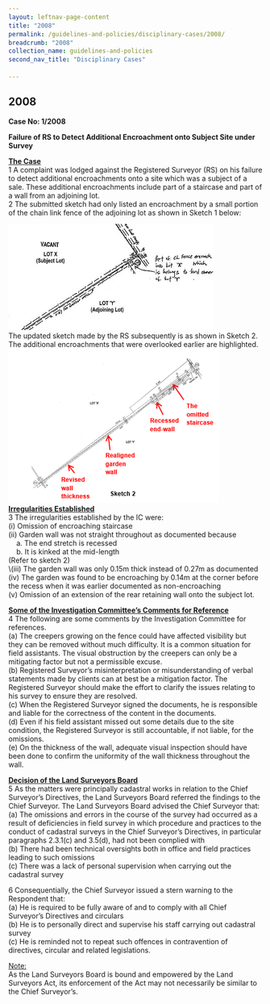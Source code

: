 ```yaml
---
layout: leftnav-page-content
title: "2008"
permalink: /guidelines-and-policies/disciplinary-cases/2008/
breadcrumb: "2008"
collection_name: guidelines-and-policies
second_nav_title: "Disciplinary Cases"

---
```


2008
---

**Case No: 1/2008**

**Failure of RS to Detect Additional Encroachment onto Subject Site under Survey**

<u><b>The Case</b></u><br>
1 A complaint was lodged against the Registered Surveyor (RS) on his failure to detect additional encroachments onto a site which was a subject of a sale. These additional encroachments include part of a staircase and part of a wall from an adjoining lot.<br>
2 The submitted sketch had only listed an encroachment by a small portion of the chain link fence of the adjoining lot as shown in Sketch 1 below:<br>

<div class="image">
  <img src="/images/1540870928838.jpg" alt="Sketch 1" title="Sketch 1">
  </div>
The updated sketch made by the RS subsequently is as shown in Sketch 2. The additional encroachments that were overlooked earlier are highlighted.
<div class="image">
  <img src="/images/1540872053816.png" alt="Sketch 2" title="Sketch 2">
  </div>
<u><b>Irregularities Established</b></u><br>
3 The irregularities established by the IC were:<br>
(i) Omission of encroaching staircase<br>
(ii) Garden wall was not straight throughout as documented because <br>
&nbsp;&nbsp;&nbsp;&nbsp;a. The end stretch is recessed<br>
&nbsp;&nbsp;&nbsp;&nbsp;b. It is kinked at the mid-length<br>
(Refer to sketch 2)<br>
\(iii) The garden wall was only 0.15m thick instead of 0.27m as documented<br>
(iv) The garden was found to be encroaching by 0.14m at the corner before the recess when it was earlier documented as non-encroaching<br>
(v) Omission of an extension of the rear retaining wall onto the subject lot.<br>

<u><b>Some of the Investigation Committee’s Comments for Reference</b></u><br>
4 The following are some comments by the Investigation Committee for references.<br>
(a) The creepers growing on the fence could have affected visibility but they can be removed without much difficulty. It is a common situation for field assistants. The visual obstruction by the creepers can only be a mitigating factor but not a permissible excuse.<br>
(b) Registered Surveyor’s misinterpretation or misunderstanding of verbal statements made by clients can at best be a mitigation factor. The Registered Surveyor should make the effort to clarify the issues relating to his survey to ensure they are resolved.<br>
(c) When the Registered Surveyor signed the documents, he is responsible and liable for the correctness of the content in the documents.<br>
(d) Even if his field assistant missed out some details due to the site condition, the Registered Surveyor is still accountable, if not liable, for the omissions.<br>
(e) On the thickness of the wall, adequate visual inspection should have been done to confirm the uniformity of the wall thickness throughout the wall.<br>

<u><b>Decision of the Land Surveyors Board</b></u><br>
5 As the matters were principally cadastral works in relation to the Chief Surveyor’s Directives, the Land Surveyors Board referred the findings to the Chief Surveyor. The Land Surveyors Board advised the Chief Surveyor that:<br>
(a) The omissions and errors in the course of the survey had occurred as a result of deficiencies in field survey in which procedure and practices to the conduct of cadastral surveys in the Chief Surveyor’s Directives, in particular paragraphs 2.3.1(c) and 3.5(d), had not been complied with<br>
(b) There had been technical oversights both in office and field practices leading to such omissions<br>
(c) There was a lack of personal supervision when carrying out the cadastral survey<br>

6 Consequentially, the Chief Surveyor issued a stern warning to the Respondent that:<br>
(a) He is required to be fully aware of and to comply with all Chief Surveyor’s Directives and circulars<br>
(b) He is to personally direct and supervise his staff carrying out cadastral survey<br>
(c) He is reminded not to repeat such offences in contravention of directives, circular and related legislations.<br>

<u>Note:</u><br>
As the Land Surveyors Board is bound and empowered by the Land Surveyors Act, its enforcement of the Act may not necessarily be similar to the Chief Surveyor’s.
